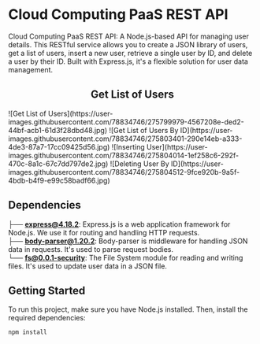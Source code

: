 # Cloud Computing PaaS REST API

Cloud Computing PaaS REST API: A Node.js-based API for managing user details. This RESTful service allows you to create a JSON library of users, get a list of users, insert a new user, retrieve a single user by ID, and delete a user by their ID. Built with Express.js, it's a flexible solution for user data management.

<center><h2><strong>Get List of Users</strong></h2></center>
![Get List of Users](https://user-images.githubusercontent.com/78834746/275799979-4567208e-ded2-44bf-acb1-61d3f28dbd48.jpg)
![Get List of Users By ID](https://user-images.githubusercontent.com/78834746/275803401-290e14eb-a333-4de3-87a7-17cc09425d56.jpg)
![Inserting User](https://user-images.githubusercontent.com/78834746/275804014-1ef258c6-292f-470c-8a1c-67c7dd797de2.jpg)
![Deleting User By ID](https://user-images.githubusercontent.com/78834746/275804512-9fce920b-9a5f-4bdb-b4f9-e99c58badf66.jpg)

## Dependencies
├── **express@4.18.2**: Express.js is a web application framework for Node.js. We use it for routing and handling HTTP requests. <br>
├── **body-parser@1.20.2**: Body-parser is middleware for handling JSON data in requests. It's used to parse request bodies. <br>
└── **fs@0.0.1-security**: The File System module for reading and writing files. It's used to update user data in a JSON file.

## Getting Started

To run this project, make sure you have Node.js installed. Then, install the required dependencies:

```bash
npm install
